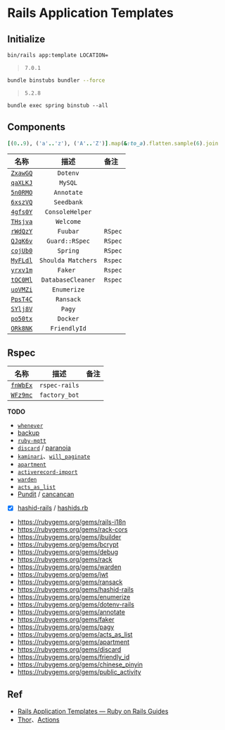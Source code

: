 # Rails Application Templates


## Initialize


```bash
bin/rails app:template LOCATION=
```

> `7.0.1`

```bash
bundle binstubs bundler --force
```

> `5.2.8`

```
bundle exec spring binstub --all
```


## Components

```ruby
[(0..9), ('a'..'z'), ('A'..'Z')].map(&:to_a).flatten.sample(6).join
```

名称|描述|备注
:---:|:---:|:---
[`ZxawGQ`](./ZxawGQ) | `Dotenv`
[`qaXLKJ`](./qaXLKJ) | `MySQL`
[`5n0RMO`](./5n0RMO) | `Annotate`
[`6xszVQ`](./6xszVQ) | `Seedbank`
[`4gfs0Y`](./4gfs0Y) | `ConsoleHelper`
[`THsjva`](./THsjva) | `Welcome`
[`rWdQzY`](./rWdQzY) | `Fuubar` | `RSpec`
[`QJqK6v`](./QJqK6v/) | `Guard::RSpec` | `RSpec`
[`cojUb0`](./cojUb0) | `Spring` | `RSpec`
[`MyFLdl`](./MyFLdl) | `Shoulda Matchers` | `Rspec`
[`yrxv1m`](./yrxv1m) | `Faker ` | `Rspec`
[`tOC0Ml`](./tOC0Ml) | `DatabaseCleaner` | `Rspec`
[`uoVMZi`](./uoVMZi) | `Enumerize`
[`PpsT4C`](./PpsT4C) | `Ransack`
[`SYlj8V`](./SYlj8V) | `Pagy`
[`po50tx`](./po50tx) | `Docker`
[`ORk8NK`](./ORk8NK) | `FriendlyId`

## Rspec

名称|描述|备注
:---:|:---:|:---
[`fnWbEx`](./fnWbEx) | `rspec-rails`
[`WFz9mc`](./WFz9mc) | `factory_bot`

**TODO**

* [`whenever`](https://github.com/javan/whenever)
* [backup](https://github.com/backup/backup)
* [`ruby-mqtt`](https://github.com/njh/ruby-mqtt)
* [`discard`](https://github.com/jhawthorn/discard/) / [paranoia](https://github.com/rubysherpas/paranoia)
* [`kaminari`](./kaminari)、[`will_paginate`](https://rubygems.org/gems/will_paginate)
* [`apartment`](https://rubygems.org/gems/apartment)
* [`activerecord-import`](https://rubygems.org/gems/activerecord-import)
* [`warden`](https://github.com/wardencommunity/warden)
* [`acts_as_list`](https://github.com/brendon/acts_as_list)
* [Pundit](https://github.com/varvet/pundit) / [cancancan](https://github.com/CanCanCommunity/cancancan)
* [x] [hashid-rails](https://github.com/jcypret/hashid-rails) / [hashids.rb](https://github.com/peterhellberg/hashids.rb)
* <https://rubygems.org/gems/rails-i18n>
* <https://rubygems.org/gems/rack-cors>
* <https://rubygems.org/gems/jbuilder>
* <https://rubygems.org/gems/bcrypt>
* <https://rubygems.org/gems/debug>
* <https://rubygems.org/gems/rack>
* <https://rubygems.org/gems/warden>
* <https://rubygems.org/gems/jwt>
* <https://rubygems.org/gems/ransack>
* <https://rubygems.org/gems/hashid-rails>
* <https://rubygems.org/gems/enumerize>
* <https://rubygems.org/gems/dotenv-rails>
* <https://rubygems.org/gems/annotate>
* <https://rubygems.org/gems/faker>
* <https://rubygems.org/gems/pagy>
* <https://rubygems.org/gems/acts_as_list>
* <https://rubygems.org/gems/apartment>
* <https://rubygems.org/gems/discard>
* <https://rubygems.org/gems/friendly_id>
* <https://rubygems.org/gems/chinese_pinyin>
* <https://rubygems.org/gems/public_activity>


## Ref

* [Rails Application Templates — Ruby on Rails Guides](https://guides.rubyonrails.org/rails_application_templates.html)
* [Thor](http://whatisthor.com/)、[Actions](http://www.rubydoc.info/github/wycats/thor/Thor/Actions)
